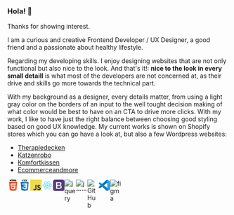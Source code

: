 ### Hola! 👋

<p>
  Thanks for showing interest.
 
  I am a curious and creative Frontend Developer / UX Designer, a good friend and a passionate about healthy lifestyle.
  
  Regarding my developing skills. I enjoy designing websites that are not only functional but also nice to the look. And that's it!: <b>nice to the look in every small detaill</b> is what most of the developers are not concerned at, as their drive and skills go more towards the technical part.
  
  With my background as a designer, every details matter, from using a light gray color on the borders of an input to the well tought decision making of what color would be best to have on an CTA to drive more clicks. With my work, I like to have just the right balance between choosing good styling based on good UX knowledge.
  My current works is shown on Shopify stores which you can go have a look at, but also a few Wordpress websites:
  <ul>
    <li><a href="https://www.therapiedecken.de/">Therapiedecken</a></li>
    <li><a href="https://www.katzenrobo.de">Katzenrobo</a></li>
    <li><a href="https://www.komfortkissen.de">Komfortkissen</a></li>
    <li><a href="https://www.ecommerceandmore.com">Ecommerceandmore</a></li>
  </ul>
</p>

<div style="background-color: #f8f8f8">
<img alt="HTML5" src="https://raw.githubusercontent.com/github/explore/80688e429a7d4ef2fca1e82350fe8e3517d3494d/topics/html/html.png" style="max-width: 100%;" width="26px" align="left">
<img alt="CSS3" src="https://raw.githubusercontent.com/github/explore/80688e429a7d4ef2fca1e82350fe8e3517d3494d/topics/css/css.png" style="max-width: 100%;" width="26px" align="left">
<img alt="JavaScript" src="https://raw.githubusercontent.com/github/explore/80688e429a7d4ef2fca1e82350fe8e3517d3494d/topics/javascript/javascript.png" style="max-width: 100%;" width="26px" align="left">
<img alt="React" src="https://raw.githubusercontent.com/github/explore/80688e429a7d4ef2fca1e82350fe8e3517d3494d/topics/react/react.png" style="max-width: 100%;" width="26px" align="left">
<img alt="bootstrap" src="https://raw.githubusercontent.com/github/explore/80688e429a7d4ef2fca1e82350fe8e3517d3494d/topics/bootstrap/bootstrap.png" style="max-width: 100%;" width="26px" align="left">
<img alt="jquery" src="https://camo.githubusercontent.com/d84c943261d512e1c3b255e80be770842016916341ea759a0a57131cadf6ff20/68747470733a2f2f6b6579302e63632f696d616765732f707265766965772f3135333737365f37333734656632383263663064653833313336396232616530383038356130612e706e67" data-canonical-src="https://key0.cc/images/preview/153776_7374ef282cf0de831369b2ae08085a0a.png" style="max-width: 100%;" width="26px" align="left">
<img alt="jquery" src="https://camo.githubusercontent.com/b9700bb7bb406abaf6c679df51a429b8253c7c334775ec1f910c00841ce69af1/68747470733a2f2f7365656b6c6f676f2e636f6d2f696d616765732f4d2f6d6174657269616c2d75692d6c6f676f2d354244434239424138462d7365656b6c6f676f2e636f6d2e706e67" data-canonical-src="https://seeklogo.com/images/M/material-ui-logo-5BDCB9BA8F-seeklogo.com.png" style="max-width: 100%;" width="26px" height="26px" align="left">
<img alt="GitHub" src="https://pluspng.com/img-png/github-logo-png-white-github-11-icon-free-white-social-icons-512x512.png" style="max-width: 100%;" width="26px" align="left">
<img alt="Visual Studio Code" src="https://raw.githubusercontent.com/github/explore/80688e429a7d4ef2fca1e82350fe8e3517d3494d/topics/visual-studio-code/visual-studio-code.png" style="max-width: 100%;" width="26px" align="left">
<img alt="figma" src="https://camo.githubusercontent.com/f98090d7ddb420cc7a4d48a4d06037cad6b62f7327b8cab0373233a1fd6bcf15/68747470733a2f2f63646e2e66726565626965737570706c792e636f6d2f6c6f676f732f7468756d62732f32782f6669676d612d312d6c6f676f2e706e67" data-canonical-src="https://cdn.freebiesupply.com/logos/thumbs/2x/figma-1-logo.png" style="max-width: 100%;" width="26px" align="left">
</div>

